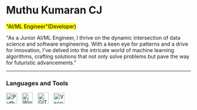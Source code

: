 # Muthu Kumaran CJ

<mark>"AI/ML Engineer"(Developer)</mark>

"As a Junior AI/ML Engineer, I thrive on the dynamic intersection of data science and software engineering. With a keen eye for patterns and a drive for innovation, I've delved into the intricate world of machine learning algorithms, crafting solutions that not only solve problems but pave the way for futuristic advancements."

---

### Languages and Tools
    
<img align="left" alt="Python" width="30px" style="padding-right:10px;" src="https://cdn.jsdelivr.net/gh/devicons/devicon/icons/python/python-original.svg" />
<img align="left" alt="Windows" width="30px" style="padding-right:10px;" src="https://cdn.jsdelivr.net/gh/devicons/devicon/icons/windows8/windows8-original.svg" />
<img align="left" alt="GIT" width="30px" style="padding-right:10px;" src="https://cdn.jsdelivr.net/gh/devicons/devicon/icons/git/git-original.svg" />
<img align="left" alt="Vscode" width="30px" style="padding-right:10px;" src="https://cdn.jsdelivr.net/gh/devicons/devicon/icons/vscode/vscode-original.svg" />
<br />          
